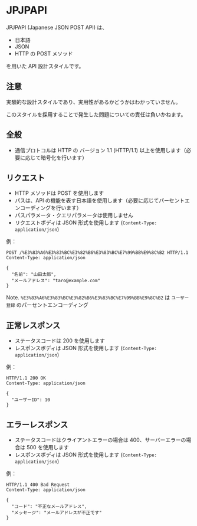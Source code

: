 # JPJPAPI

JPJPAPI (Japanese JSON POST API) は、

- 日本語
- JSON
- HTTP の POST メソッド

を用いた API 設計スタイルです。

## 注意

実験的な設計スタイルであり、実用性があるかどうかはわかっていません。

このスタイルを採用することで発生した問題についての責任は負いかねます。

## 全般

- 通信プロトコルは HTTP の バージョン 1.1 (HTTP/1.1) 以上を使用します（必要に応じて暗号化を行います）

## リクエスト

- HTTP メソッドは POST を使用します
- パスは、API の機能を表す日本語を使用します（必要に応じてパーセントエンコーディングを行います）
- パスパラメータ・クエリパラメータは使用しません
- リクエストボディは JSON 形式を使用します (`Content-Type: application/json`)

例：

```http
POST /%E3%83%A6%E3%83%BC%E3%82%B6%E3%83%BC%E7%99%BB%E9%8C%B2 HTTP/1.1
Content-Type: application/json

{
  "名前": "山田太郎",
  "メールアドレス": "taro@example.com"
}
```

Note. `%E3%83%A6%E3%83%BC%E3%82%B6%E3%83%BC%E7%99%BB%E9%8C%B2` は `ユーザー登録` のパーセントエンコーディング

## 正常レスポンス

- ステータスコードは 200 を使用します
- レスポンスボディは JSON 形式を使用します (`Content-Type: application/json`)

例：

```http
HTTP/1.1 200 OK
Content-Type: application/json

{
  "ユーザーID": 10
}
```

## エラーレスポンス

- ステータスコードはクライアントエラーの場合は 400、サーバーエラーの場合は 500 を使用します
- レスポンスボディは JSON 形式を使用します (`Content-Type: application/json`)

例：

```http
HTTP/1.1 400 Bad Request
Content-Type: application/json

{
  "コード": "不正なメールアドレス",
  "メッセージ": "メールアドレスが不正です"
}
```
